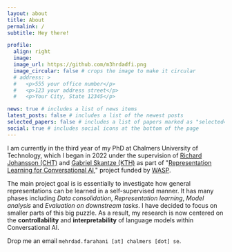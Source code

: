 ```yaml
---
layout: about
title: About
permalink: /
subtitle: Hey there!

profile:
  align: right
  image:
  image_url: https://github.com/m3hrdadfi.png
  image_circular: false # crops the image to make it circular
  # address: >
  #   <p>555 your office number</p>
  #   <p>123 your address street</p>
  #   <p>Your City, State 12345</p>

news: true # includes a list of news items
latest_posts: false # includes a list of the newest posts
selected_papers: false # includes a list of papers marked as "selected={true}"
social: true # includes social icons at the bottom of the page
---
```


I am currently in the third year of my PhD at Chalmers University of Technology, which I began in 2022 under the supervision of [Richard Johansson (CHT)](https://www.cse.chalmers.se/~richajo/index.html) and [Gabriel Skantze (KTH)](https://www.kth.se/profile/skantze) as part of "[Representation Learning for Conversational AI](https://www.cse.chalmers.se/~richajo/projects/wasp2022.html)," project funded by [WASP](https://wasp-sweden.org/).

The main project goal is is essentially to investigate how general representations can be learned in a self-supervised manner. It has many phases including _Data consolidation_, _Representation learning_, _Model analysis_ and _Evaluation on downstream tasks_. I have decided to focus on smaller parts of this big puzzle. As a result, my research is now centered on the **controllability** and **interpretability** of language models within Conversational AI.

Drop me an email `mehrdad.farahani [at] chalmers [dot] se`.
